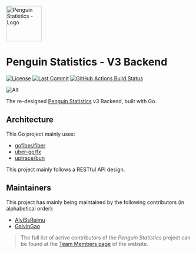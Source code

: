 <img src="https://penguin.upyun.galvincdn.com/logos/penguin_stats_logo.png"
     alt="Penguin Statistics - Logo"
     width="96px" />
     
# Penguin Statistics - V3 Backend
[![License](https://img.shields.io/github/license/penguin-statistics/backend-next)](https://github.com/penguin-statistics/backend-next/blob/dev/LICENSE)
[![Last Commit](https://img.shields.io/github/last-commit/penguin-statistics/backend-next)](https://github.com/penguin-statistics/backend-next/commits/dev)
[![GitHub Actions Build Status](https://github.com/penguin-statistics/backend-next/actions/workflows/build-image.yml/badge.svg)](https://github.com/penguin-statistics/backend-next/actions/workflows/build-image.yml)

![Alt](https://repobeats.axiom.co/api/embed/ae259f962b4d5fc542de420d31a237986d282765.svg "Repobeats analytics image")

The re-designed [Penguin Statistics](https://penguin-stats.io/?utm_source=github) v3 Backend, built with Go.

## Architecture
This Go project mainly uses:
- [gofiber/fiber](https://github.com/gofiber/fiber)
- [uber-go/fx](https://github.com/uber-go/fx)
- [uptrace/bun](https://github.com/uptrace/bun)

This project mainly follows a RESTful API design.

## Maintainers
This project has mainly being maintained by the following contributors (in alphabetical order):
- [AlvISsReimu](https://github.com/AlvISsReimu)
- [GalvinGao](https://github.com/GalvinGao)

> The full list of active contributors of the *Penguin Statistics* project can be found at the [Team Members page](https://penguin-stats.io/about/members) of the website.

